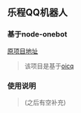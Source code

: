 ## 乐程QQ机器人
### 基于node-onebot
[原项目地址](https://github.com/takayama-lily/node-onebot)
> 该项目是基于[oicq](https://github.com/takayama-lily/oicq)

### 使用说明
> (之后有空补充)